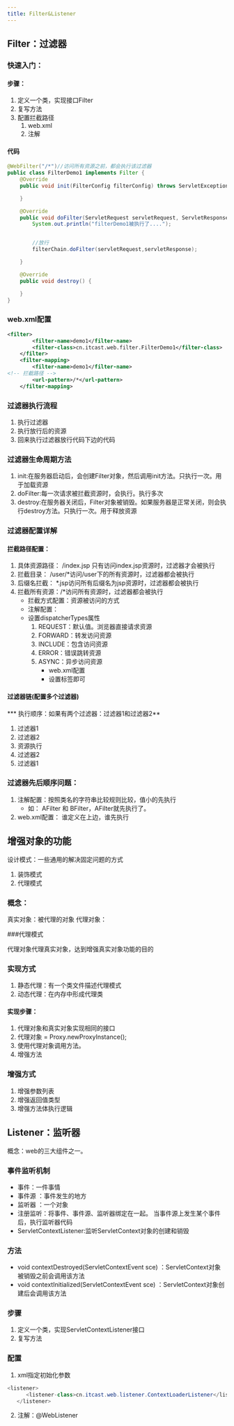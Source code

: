 ```yaml
---
title: Filter&Listener
---
```


## Filter：过滤器


### 快速入门：

#### 步骤：

1. 定义一个类，实现接口Filter
2. 复写方法
3. 配置拦截路径
    1. web.xml
    2. 注解

#### 代码

```java
@WebFilter("/*")//访问所有资源之前，都会执行该过滤器
public class FilterDemo1 implements Filter {
    @Override
    public void init(FilterConfig filterConfig) throws ServletException {

    }

    @Override
    public void doFilter(ServletRequest servletRequest, ServletResponse servletResponse, FilterChain filterChain) throws IOException, ServletException {
        System.out.println("filterDemo1被执行了....");


        //放行
        filterChain.doFilter(servletRequest,servletResponse);

    }

    @Override
    public void destroy() {

    }
}
```

### web.xml配置

```xml
<filter>
        <filter-name>demo1</filter-name>
        <filter-class>cn.itcast.web.filter.FilterDemo1</filter-class>
    </filter>
    <filter-mapping>
        <filter-name>demo1</filter-name>
<!-- 拦截路径 -->
        <url-pattern>/*</url-pattern>
    </filter-mapping>
```

### 过滤器执行流程

1. 执行过滤器
2. 执行放行后的资源
3. 回来执行过滤器放行代码下边的代码

### 过滤器生命周期方法

1. init:在服务器启动后，会创建Filter对象，然后调用init方法。只执行一次。用于加载资源
2. doFilter:每一次请求被拦截资源时，会执行。执行多次
3. destroy:在服务器关闭后，Filter对象被销毁。如果服务器是正常关闭，则会执行destroy方法。只执行一次。用于释放资源

### 过滤器配置详解

#### 拦截路径配置：

1. 具体资源路径： /index.jsp   只有访问index.jsp资源时，过滤器才会被执行
2. 拦截目录： /user/*访问/user下的所有资源时，过滤器都会被执行
3. 后缀名拦截： *.jsp访问所有后缀名为jsp资源时，过滤器都会被执行
4. 拦截所有资源：/*访问所有资源时，过滤器都会被执行
    * 拦截方式配置：资源被访问的方式
    * 注解配置：
    * 设置dispatcherTypes属性
        1. REQUEST：默认值。浏览器直接请求资源
        2. FORWARD：转发访问资源
        3. INCLUDE：包含访问资源
        4. ERROR：错误跳转资源
        5. ASYNC：异步访问资源
            * web.xml配置
            * 设置<dispatcher></dispatcher>标签即可

#### 过滤器链(配置多个过滤器)

*** 执行顺序：如果有两个过滤器：过滤器1和过滤器2**
1. 过滤器1
2. 过滤器2
3. 资源执行
4. 过滤器2
5. 过滤器1 

### 过滤器先后顺序问题：

1. 注解配置：按照类名的字符串比较规则比较，值小的先执行
    * 如： AFilter 和 BFilter，AFilter就先执行了。
2. web.xml配置： <filter-mapping>谁定义在上边，谁先执行



## 增强对象的功能

设计模式：一些通用的解决固定问题的方式

1. 装饰模式
2. 代理模式

###  概念：

真实对象：被代理的对象
代理对象：

###代理模式

代理对象代理真实对象，达到增强真实对象功能的目的

### 实现方式

1. 静态代理：有一个类文件描述代理模式
2. 动态代理：在内存中形成代理类

#### 实现步骤：

1. 代理对象和真实对象实现相同的接口
2. 代理对象 = Proxy.newProxyInstance();
3. 使用代理对象调用方法。
4. 增强方法

### 增强方式

1. 增强参数列表
2. 增强返回值类型
3. 增强方法体执行逻辑

## Listener：监听器

概念：web的三大组件之一。

### 事件监听机制

* 事件：一件事情
* 事件源 ：事件发生的地方
* 监听器 ：一个对象
* 注册监听：将事件、事件源、监听器绑定在一起。 当事件源上发生某个事件后，执行监听器代码
* ServletContextListener:监听ServletContext对象的创建和销毁

### 方法

* void contextDestroyed(ServletContextEvent sce) ：ServletContext对象被销毁之前会调用该方法
* void contextInitialized(ServletContextEvent sce) ：ServletContext对象创建后会调用该方法

### 步骤

1. 定义一个类，实现ServletContextListener接口
2. 复写方法

### 配置

1. xml指定初始化参数<context-param>

```java
<listener>
      <listener-class>cn.itcast.web.listener.ContextLoaderListener</listener-class>
   </listener>
```

2. 注解：@WebListener